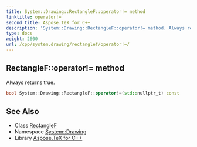 ```yaml
---
title: System::Drawing::RectangleF::operator!= method
linktitle: operator!=
second_title: Aspose.TeX for C++
description: 'System::Drawing::RectangleF::operator!= method. Always returns true in C++.'
type: docs
weight: 2600
url: /cpp/system.drawing/rectanglef/operator!=/
---
```

## RectangleF::operator!= method


Always returns true.

```cpp
bool System::Drawing::RectangleF::operator!=(std::nullptr_t) const
```

## See Also

* Class [RectangleF](../)
* Namespace [System::Drawing](../../)
* Library [Aspose.TeX for C++](../../../)
